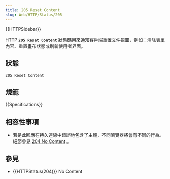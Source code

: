 ```yaml
---
title: 205 Reset Content
slug: Web/HTTP/Status/205
---
```


{{HTTPSidebar}}

HTTP **`205 Reset Content`** 狀態碼用來通知客戶端重置文件視圖，例如：清除表單內容、重置畫布狀態或刷新使用者界面。

## 狀態

```plain
205 Reset Content
```

## 規範

{{Specifications}}

## 相容性事項

- 若是此回應在持久連線中錯誤地包含了主體，不同瀏覽器將會有不同的行為。細節參見 [204 No Content](/zh-TW/docs/Web/HTTP/Status/204) 。

## 參見

- {{HTTPStatus(204)}} No Content
